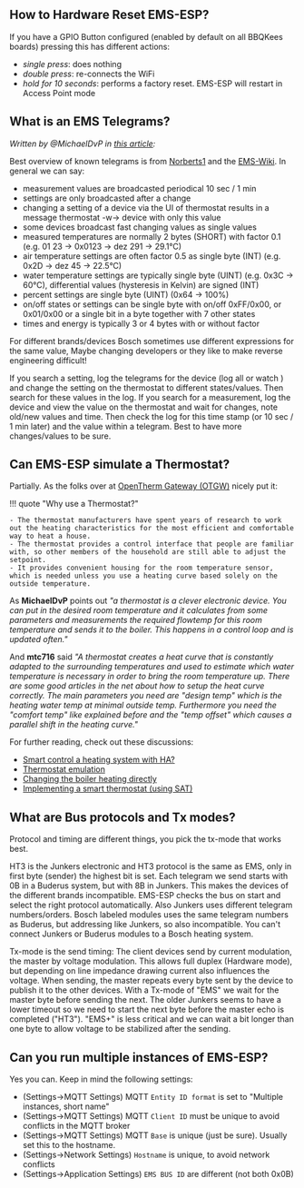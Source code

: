 ## How to Hardware Reset EMS-ESP?

If you have a GPIO Button configured (enabled by default on all BBQKees boards) pressing this has different actions:

- _single press_: does nothing
- _double press_: re-connects the WiFi
- _hold for 10 seconds_: performs a factory reset. EMS-ESP will restart in Access Point mode

## What is an EMS Telegrams?

_Written by @MichaelDvP in [this article](https://github.com/emsesp/EMS-ESP32/discussions/1612#discussioncomment-8408868):_

Best overview of known telegrams is from [Norberts1](https://github.com/norberts1/hometop_HT3/blob/master/HT3/docu/HT_EMS_Bus_messages.pdf) and the [EMS-Wiki](https://emswiki.thefischer.net/doku.php). In general we can say:

- measurement values are broadcasted periodical 10 sec / 1 min
- settings are only broadcasted after a change
- changing a setting of a device via the UI of thermostat results in a message thermostat -w-> device with only this value
- some devices broadcast fast changing values as single values
- measured temperatures are normally 2 bytes (SHORT) with factor 0.1 (e.g. 01 23 -> 0x0123 -> dez 291 -> 29.1°C)
- air temperature settings are often factor 0.5 as single byte (INT) (e.g. 0x2D -> dez 45 -> 22.5°C)
- water temperature settings are typically single byte (UINT) (e.g. 0x3C -> 60°C), differential values (hysteresis in Kelvin) are signed (INT)
- percent settings are single byte (UINT) (0x64 -> 100%)
- on/off states or settings can be single byte with on/off 0xFF/0x00, or 0x01/0x00 or a single bit in a byte together with 7 other states
- times and energy is typically 3 or 4 bytes with or without factor

For different brands/devices Bosch sometimes use different expressions for the same value, Maybe changing developers or they like to make reverse engineering difficult!

If you search a setting, log the telegrams for the device (log all or watch <device-id>) and change the setting on the thermostat to different states/values. Then search for these values in the log. If you search for a measurement, log the device and view the value on the thermostat and wait for changes, note old/new values and time. Then check the log for this time stamp (or 10 sec / 1 min later) and the value within a telegram. Best to have more changes/values to be sure.

## Can EMS-ESP simulate a Thermostat?

Partially. As the folks over at [OpenTherm Gateway (OTGW)](https://otgw.tclcode.com/standalone.html#intro) nicely put it:

!!! quote "Why use a Thermostat?"

    - The thermostat manufacturers have spent years of research to work out the heating characteristics for the most efficient and comfortable way to heat a house.
    - The thermostat provides a control interface that people are familiar with, so other members of the household are still able to adjust the setpoint.
    - It provides convenient housing for the room temperature sensor, which is needed unless you use a heating curve based solely on the outside temperature.

As **MichaelDvP** points out _"a thermostat is a clever electronic device. You can put in the desired room temperature and it calculates from some parameters and measurements the required flowtemp for this room temperature and sends it to the boiler. This happens in a control loop and is updated often."_

And **mtc716** said _"A thermostat creates a heat curve that is constantly adapted to the surrounding temperatures and used to estimate which water temperature is necessary in order to bring the room temperature up. There are some good articles in the net about how to setup the heat curve correctly. The main parameters you need are "design temp" which is the heating water temp at minimal outside temp. Furthermore you need the "comfort temp" like explained before and the "temp offset" which causes a parallel shift in the heating curve."_

For further reading, check out these discussions:

- [Smart control a heating system with HA?](https://github.com/emsesp/EMS-ESP32/discussions/965)
- [Thermostat emulation](https://github.com/emsesp/EMS-ESP32/issues/151)
- [Changing the boiler heating directly](tips-and-tricks#controlling-the-boiler-heating)
- [Implementing a smart thermostat (using SAT)](https://github.com/emsesp/EMS-ESP32/issues/2103)

## What are Bus protocols and Tx modes?

Protocol and timing are different things, you pick the tx-mode that works best.

HT3 is the Junkers electronic and HT3 protocol is the same as EMS, only in first byte (sender) the highest bit is set. Each telegram we send starts with 0B in a Buderus system, but with 8B in Junkers. This makes the devices of the different brands incompatible. EMS-ESP checks the bus on start and select the right protocol automatically. Also Junkers uses different telegram numbers/orders. Bosch labeled modules uses the same telegram numbers as Buderus, but addressing like Junkers, so also incompatible. You can't connect Junkers or Buderus modules to a Bosch heating system.

Tx-mode is the send timing: The client devices send by current modulation, the master by voltage modulation. This allows full duplex (Hardware mode), but depending on line impedance drawing current also influences the voltage. When sending, the master repeats every byte sent by the device to publish it to the other devices. With a Tx-mode of "EMS" we wait for the master byte before sending the next. The older Junkers seems to have a lower timeout so we need to start the next byte before the master echo is completed ("HT3"). "EMS+" is less critical and we can wait a bit longer than one byte to allow voltage to be stabilized after the sending.

## Can you run multiple instances of EMS-ESP?

Yes you can. Keep in mind the following settings:

- (Settings->MQTT Settings) MQTT `Entity ID format` is set to "Multiple instances, short name"
- (Settings->MQTT Settings) MQTT `Client ID` must be unique to avoid conflicts in the MQTT broker
- (Settings->MQTT Settings) MQTT `Base` is unique (just be sure). Usually set this to the hostname.
- (Settings->Network Settings) `Hostname` is unique, to avoid network conflicts
- (Settings->Application Settings) `EMS BUS ID` are different (not both 0x0B)

